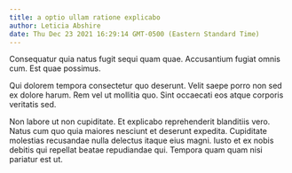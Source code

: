```yaml
---
title: a optio ullam ratione explicabo
author: Leticia Abshire
date: Thu Dec 23 2021 16:29:14 GMT-0500 (Eastern Standard Time)
---
```

Consequatur quia natus fugit sequi quam quae. Accusantium fugiat omnis cum. Est quae possimus.

 Qui dolorem tempora consectetur quo deserunt. Velit saepe porro non sed ex dolore harum. Rem vel ut mollitia quo. Sint occaecati eos atque corporis veritatis sed.

 Non labore ut non cupiditate. Et explicabo reprehenderit blanditiis vero. Natus cum quo quia maiores nesciunt et deserunt expedita. Cupiditate molestias recusandae nulla delectus itaque eius magni. Iusto et ex nobis debitis qui repellat beatae repudiandae qui. Tempora quam quam nisi pariatur est ut.
